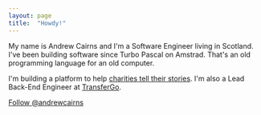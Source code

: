 ```yaml
---
layout: page
title:  "Howdy!"
---
```


My name is Andrew Cairns and I'm a Software Engineer living in Scotland. I've been building software since Turbo Pascal on Amstrad. That's an old programming language for an old computer.

I'm building a platform to help [charities tell their stories](https://trypatchwork.com). I'm also a Lead Back-End Engineer at [TransferGo](https://transfergo.com).

<a href="https://twitter.com/andrewcairns?ref_src=twsrc%5Etfw" class="twitter-follow-button" data-show-count="false" data-size="large">Follow @andrewcairns</a><script async src="https://platform.twitter.com/widgets.js" charset="utf-8"></script>